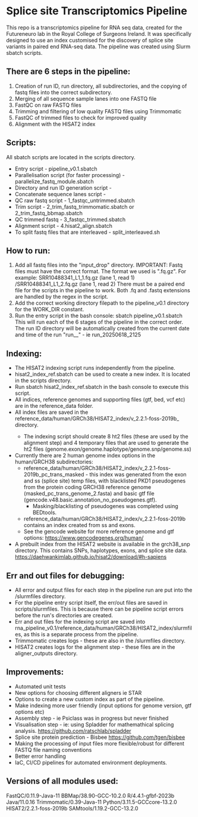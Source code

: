 # Splice site Transcriptomics Pipeline
This repo is a transcriptomics pipeline for RNA seq data, created for the Futureneuro lab in the Royal College of Surgeons Ireland.
It was specifically designed to use an index customised for the discovery of splice site variants in paired end RNA-seq data. The pipeline was created using Slurm sbatch scripts.

## There are 6 steps in the pipeline:
1. Creation of run ID, run directory, all subdirectories, and the copying of fastq files into the correct subdirectory.
2. Merging of all sequence sample lanes into one FASTQ file
3. FastQC on raw FASTQ files
4. Trimming and filtering of low quality FASTQ files using Trimmomatic
5. FastQC of trimmed files to check for improved quality
6. Alignment with the HISAT2 index


## Scripts:
All sbatch scripts are located in the scripts directory.
- Entry script - pipeline_v0.1.sbatch
- Parallelisation script (for faster processing) - parallelize_fastq_module.sbatch
- Directory and run ID generation script - 
- Concatenate sequence lanes script - 
- QC raw fastq script - 1_fastqc_untrimmed.sbatch
- Trim script - 2_trim_fastq_trimmomatic.sbatch or 2_trim_fastq_bbmap.sbatch
- QC trimmed fastq - 3_fastqc_trimmed.sbatch
- Alignment script - 4.hisat2_align.sbatch
- To split fastq files that are interleaved - split_interleaved.sh


## How to run:
1. Add all fastq files into the "input_drop" directory.
IMPORTANT: Fastq files must have the correct format. The format we used is "<rnaseqID>_<lane>_<read>.fq.gz". For example: SRR10488341_L1_1.fq.gz (lane 1, read 1) /SRR10488341_L1_2.fq.gz (lane 1, read 2)
There must be a paired end file for the scripts in the pipeline to work.
Both .fq and .fastq extensions are handled by the regex in the script.
2. Add the correct working directory filepath to the pipeline_v0.1 directory for the WORK_DIR constant.
3. Run the entry script in the bash console: sbatch pipeline_v0.1.sbatch
This will run each of the 6 stages of the pipeline in the correct order.
The run ID directory will be automatically created from the current date and time of the run "run_<yearmonthdate>_<hourminute>" - ie run_20250618_2125


## Indexing:
- The HISAT2 indexing script runs independently from the pipeline. 
- hisat2_index_ref.sbatch can be used to create a new index. It is located in the scripts directory.
- Run sbatch hisat2_index_ref.sbatch in the bash console to execute this script.
- All indices, reference genomes and supporting files (gtf, bed, vcf etc) are in the reference_data folder.
- All index files are saved in the reference_data/human/GRCh38/HISAT2_index/v_2.2.1-foss-2019b_<name of custom version> directory.
    * The indexing script should create 8 ht2 files (these are used by the alignment step) and 4 temporary files that are used to generate the ht2 files (genome.exon/genome.haplotype/genome.snp/genome.ss)
- Currently there are 2 human genome index options in the human/GRCH38 subdirectories:
    * reference_data/human/GRCh38/HISAT2_index/v_2.2.1-foss-2019b_pc_trans_masked - this index was generated from the exon and ss (splice site) temp files, with blacklisted PKD1 pseudogenes from the protein coding GRCH38 reference genome (masked_pc_trans_genome_2.fasta) and basic gtf file (gencode.v48.basic.annotation_no_pseudogenes.gtf).
        * Masking/blacklisting of pseudogenes was completed using BEDtools.
    * reference_data/human/GRCh38/HISAT2_index/v_2.2.1-foss-2019b contains an index created from ss and exons.
    * See the gencode website for more reference genome and gtf options: https://www.gencodegenes.org/human/
- A prebuilt index from the HISAT2 website is available in the grch38_snp directory. This contains SNPs, haplotypes, exons, and splice site data. https://daehwankimlab.github.io/hisat2/download/#h-sapiens


## Err and out files for debugging:
- All error and output files for each step in the pipeline run are put into the <runIDdirectory>/slurmfiles directory.
- For the pipeline entry script itself, the err/out files are saved in scripts/slurmfiles. This is because there can be pipeline script errors before the run's directories are created.
- Err and out files for the indexing script are saved into rna_pipeline_v0.1/reference_data/human/GRCh38/HISAT2_index/slurmfiles, as this is a separate process from the pipeline.
- Trimmomatic creates logs - these are also in the <runIDdirectory>/slurmfiles directory.
- HISAT2 creates logs for the alignment step - these files are in the aligner_outputs directory.


## Improvements:
- Automated unit tests
- New options for choosing different aligners ie STAR
- Options to create a new custom index as part of the pipeline.
- Make indexing more user friendly (input options for genome version, gtf options etc)
- Assembly step - ie Psiclass was in progress but never finished
- Visualisation step - ie: using Spladder for mathemathical splicing analysis. https://github.com/ratschlab/spladder
- Splice site protein prediction - Bisbee https://github.com/tgen/bisbee
- Making the processing of input files more flexible/robust for different FASTQ file naming conventions
- Better error handling
- IaC, CI/CD pipelines for automated environment deployments.


## Versions of all modules used:
FastQC/0.11.9-Java-11
BBMap/38.90-GCC-10.2.0
R/4.4.1-gfbf-2023b
Java/11.0.16
Trimmomatic/0.39-Java-11
Python/3.11.5-GCCcore-13.2.0
HISAT2/2.2.1-foss-2019b
SAMtools/1.19.2-GCC-13.2.0